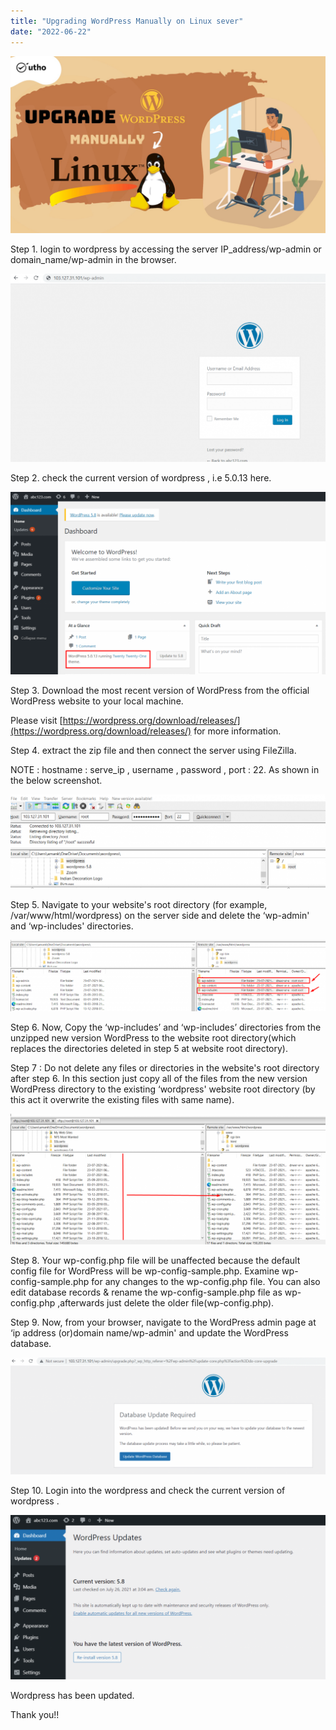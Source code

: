 ```yaml
---
title: "Upgrading WordPress Manually on Linux sever"
date: "2022-06-22"
---
```


![](images/Upgrading-WordPress-Manually-on-Linux-sever_utho.jpg)

Step 1. login to wordpress by accessing the server IP\_address/wp-admin or domain\_name/wp-admin in the browser.

![](images/cc-1-1024x611.png)

Step 2. check the current version of wordpress , i.e 5.0.13 here.

![](images/cc1-1-1024x594.png)

Step 3. Download the most recent version of WordPress from the official WordPress website to your local machine.

Please visit [https://wordpress.org/download/releases/](https://wordpress.org/download/releases/) for more information.

Step 4. extract the zip file and then connect the server using FileZilla.

NOTE : hostname : serve\_ip , username , password , port : 22. 
As shown in the below screenshot.

![](images/cc2-1-1024x307.png)

Step 5. Navigate to your website's root directory (for example, /var/www/html/wordpress) on the server side and delete the ‘wp-admin' and ‘wp-includes' directories.

![](images/cc3-1-1024x231.png)

Step 6. Now, Copy the ‘wp-includes’ and ‘wp-includes’ directories from the unzipped new version WordPress to the website root directory(which replaces the directories deleted in step 5 at website root directory).

Step 7 : Do not delete any files or directories in the website's root directory after step 6. In this section just copy all of the files from the new version WordPress directory to the existing ‘wordpress' website root directory (by this act it overwrite the existing files with same name).

![](images/cc4-1-1024x424.png)

Step 8. Your wp-config.php file will be unaffected because the default config file for WordPress will be wp-config-sample.php. Examine wp-config-sample.php for any changes to the wp-config.php file. You can also edit database records & rename the wp-config-sample.php file as wp-config.php ,afterwards just delete the older file(wp-config.php).

Step 9. Now, from your browser, navigate to the WordPress admin page at ‘ip address (or)domain name/wp-admin' and update the WordPress database.

![](images/cc5-1024x380.png)

Step 10. Login into the wordpress and check the current version of wordpress .

![](images/cc6-1024x536.png)

Wordpress has been updated.

Thank you!!
